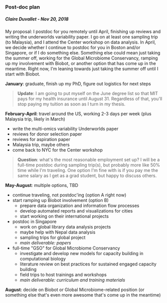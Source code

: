 ### Post-doc plan

##### Claire Duvallet - Nov 20, 2018

My proposal: I postdoc for you remotely until April, finishing up reviews and writing the underworlds variability paper. I go on at least one sampling trip (to Malaysia), and I attend the Center workshop on data analysis. In April, we decide whether I continue to postdoc for you in Boston and/or Singapore, or if I do something else. Something else could mean just taking the summer off, working for the Global Microbiome Conservancy, ramping up my involvement with Biobot, or another option that has come up in the meantime. Right now, I'm leaning towards just taking the summer off until I start with Biobot.

**January**: graduate, finish up my PhD, figure out logistics for next steps  

> **Update**: I am going to put myself on the June degree list so that MIT pays for my health insurance until August 31. Regardless of that, you'll stop paying my tuition as soon as I turn in my thesis.

**February-April**: travel around the US, working 2-3 days per week (plus Malaysia trip, likely in March)

- write the multi-omics variability Underworlds paper
- reviews for donor selection paper
- reviews for aspiration paper
- Malaysia trip, maybe others
- come back to NYC for the Center workshop

> **Question**: what's the most reasonable employment set up? I will be a full-time postdoc during sampling trip(s), but probably more like 50% time while I'm traveling. One option I'm fine with is if you pay me the same salary as I get as a grad student, but happy to discuss others.

**May-August**: multiple options, TBD

- continue traveling, not postdoc'ing (option A right now)
- start ramping up Biobot involvement (option B)
    - prepare data organization and information flow processes
    - develop automated reports and visualizations for cities
    - start working on their international projects
- postdoc in Singapore
    - work on global library data analysis projects
    - maybe help with Nepal data analysis
    - sampling trips for global project
    - _main deliverable: papers_
- full-time "GSO" for Global Microbiome Conservancy
    - investigate and develop new models for capacity building in computational biology
    - literature review on best practices for sustained engaged capacity building
    - field trips to host trainings and workshops
    - _main deliverable: curriculum and training materials_

**August**: decide on Biobot or Global Microbiome-related position (or something else that's even more awesome that's come up in the meantime)
